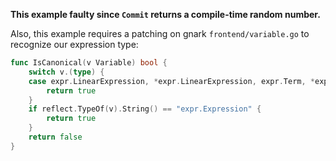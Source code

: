 **This example faulty since `Commit` returns a compile-time random number.**

Also, this example requires a patching on gnark `frontend/variable.go` to recognize our expression type:

```go
func IsCanonical(v Variable) bool {
	switch v.(type) {
	case expr.LinearExpression, *expr.LinearExpression, expr.Term, *expr.Term:
		return true
	}
	if reflect.TypeOf(v).String() == "expr.Expression" {
		return true
	}
	return false
}
```
